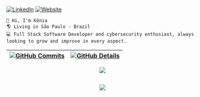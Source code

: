 [![LinkedIn](https://img.shields.io/badge/LinkedIn-blue?style=for-the-badge&logo=Linkedin&logoColor=white)](https://linkedin.com/in/keniac)
[![Website](https://img.shields.io/badge/website-green?style=for-the-badge)](https://keniacaroline-dev.vercel.app)


```
👋 Hi, I'm Kênia
🌎 Living in São Paulo - Brazil
💻 Full Stack Software Developer and cybersecurity enthusiast, always looking to grow and improve in every aspect.
```

  
 | [![GitHub Commits](http://github-profile-summary-cards.vercel.app/api/cards/productive-time?username=euukc&theme=github_dark&utcOffset=-3)](https://github.com/vn7n24fzkq/github-profile-summary-cards) | [![GitHub Details](http://github-profile-summary-cards.vercel.app/api/cards/profile-details?username=euukc&theme=github_dark)](https://github.com/vn7n24fzkq/github-profile-summary-cards) |  
 | ----------- | ----------- |


 
  <div align="center" >
<a href="https://skillicons.dev"   >
  <img src="https://skillicons.dev/icons?i=html,css,javascript,react,ts,nextjs,express,tailwind,figma,mongodb,firebase,nodejs,go,py,cs,linux,kali,git,npm" />
</a>
  <br />

  </div>

 
##
   <div align="center" >
     <img src="https://github-profile-trophy.vercel.app/?username=euukc&row=1&column=6&theme=darkhub&margin-w=15&margin-h=15"/>
  </div>
